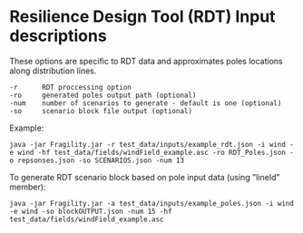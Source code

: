 
# Resilience Design Tool (RDT) Input descriptions


These options are specific to RDT data and approximates poles locations along distribution lines.
    
```
-r      RDT proccessing option
-ro     generated poles output path (optional)    
-num    number of scenarios to generate - default is one (optional)
-so     scenario block file output (optional)

```

Example:

``` 
java -jar Fragility.jar -r test_data/inputs/example_rdt.json -i wind -e wind -hf test_data/fields/windField_example.asc -ro RDT_Poles.json -o repsonses.json -so SCENARIOS.json -num 13 
```

To generate RDT scenario block based on pole input data (using "lineId" member):

```
java -jar Fragility.jar -a test_data/inputs/example_poles.json -i wind -e wind -so blockOUTPUT.json -num 15 -hf test_data/fields/windField_example.asc
```
